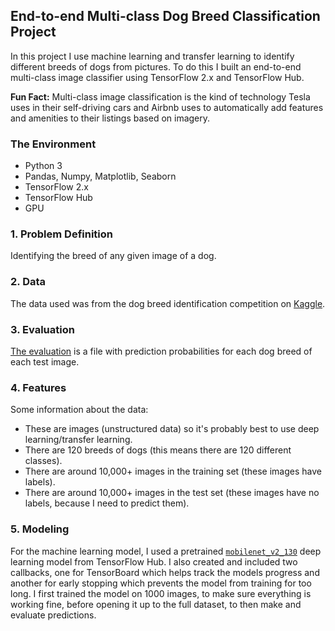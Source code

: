 ## End-to-end Multi-class Dog Breed Classification Project
In this project I use machine learning and transfer learning to identify different breeds of dogs from pictures. To do this I built an end-to-end multi-class image classifier using TensorFlow 2.x and TensorFlow Hub.

**Fun Fact:** Multi-class image classification is the kind of technology Tesla uses in their self-driving cars and Airbnb uses to automatically add features and amenities to their listings based on imagery.

### The Environment
- Python 3
- Pandas, Numpy, Matplotlib, Seaborn
- TensorFlow 2.x
- TensorFlow Hub
- GPU

### 1. Problem Definition
Identifying the breed of any given image of a dog.

### 2. Data
The data used was from the dog breed identification competition on [Kaggle](https://www.kaggle.com/c/dog-breed-identification/data).

### 3. Evaluation
[The evaluation](https://www.kaggle.com/c/dog-breed-identification/overview/evaluation) is a file with prediction probabilities for each dog breed of each test image.

### 4. Features
Some information about the data:

- These are images (unstructured data) so it's probably best to use deep learning/transfer learning.
- There are 120 breeds of dogs (this means there are 120 different classes).
- There are around 10,000+ images in the training set (these images have labels).
- There are around 10,000+ images in the test set (these images have no labels, because I need to predict them).

### 5. Modeling
For the machine learning model, I used a pretrained [`mobilenet_v2_130`](https://tfhub.dev/google/imagenet/mobilenet_v2_130_224/classification/4) deep learning model from TensorFlow Hub. I also created and included two callbacks, one for TensorBoard which helps track the models progress and another for early stopping which prevents the model from training for too long. I first trained the model on 1000 images, to make sure everything is working fine, before opening it up to the full dataset, to then make and evaluate predictions.
